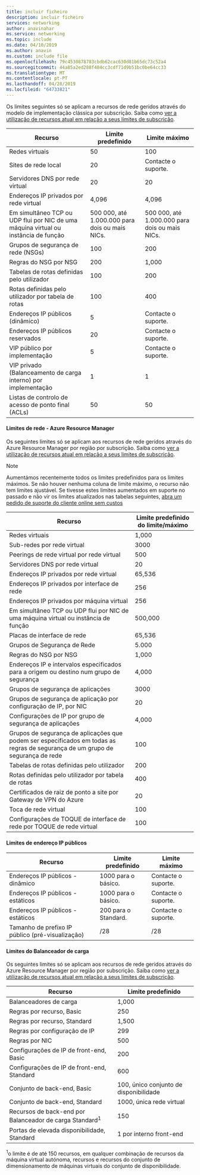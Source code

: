 ```yaml
---
title: incluir ficheiro
description: incluir ficheiro
services: networking
author: anavinahar
ms.service: networking
ms.topic: include
ms.date: 04/10/2019
ms.author: anavin
ms.custom: include file
ms.openlocfilehash: 79c4530878783cbdb62cac630d81b65dc73c52a4
ms.sourcegitcommit: 44a85a2ed288f484cc3cdf71d9b51bc0be64cc33
ms.translationtype: MT
ms.contentlocale: pt-PT
ms.lasthandoff: 04/28/2019
ms.locfileid: "64733821"
---
```

<a name="virtual-networking-limits-classic"></a>Os limites seguintes só se aplicam a recursos de rede geridos através do modelo de implementação clássica por subscrição. Saiba como [ver a utilização de recursos atual em relação a seus limites de subscrição](../articles/networking/check-usage-against-limits.md).

| Recurso | Limite predefinido | Limite máximo |
| --- | --- | --- |
| Redes virtuais |50 |100 |
| Sites de rede local |20 |Contacte o suporte. |
| Servidores DNS por rede virtual |20 |20 |
| Endereços IP privados por rede virtual |4,096 |4,096 |
| Em simultâneo TCP ou UDP flui por NIC de uma máquina virtual ou instância de função |500 000, até 1.000.000 para dois ou mais NICs. |500 000, até 1.000.000 para dois ou mais NICs. |
| Grupos de segurança de rede (NSGs) |100 |200 |
| Regras do NSG por NSG |200 |1,000 |
| Tabelas de rotas definidas pelo utilizador |100 |200 |
| Rotas definidas pelo utilizador por tabela de rotas |100 |400 |
| Endereços IP públicos (dinâmico) |5 |Contacte o suporte. |
| Endereços IP públicos reservados |20 |Contacte o suporte. |
| VIP público por implementação |5 |Contacte o suporte. |
| VIP privado (Balanceamento de carga interno) por implementação |1 |1 |
| Listas de controlo de acesso de ponto final (ACLs) |50 |50 |

#### <a name="azure-resource-manager-virtual-networking-limits"></a>Limites de rede - Azure Resource Manager
Os seguintes limites só se aplicam aos recursos de rede geridos através do Azure Resource Manager por região por subscrição. Saiba como [ver a utilização de recursos atual em relação a seus limites de subscrição](../articles/networking/check-usage-against-limits.md).

> [!NOTE]
> Aumentámos recentemente todos os limites predefinidos para os limites máximos. Se não houver nenhuma coluna de limite máximo, o recurso não tem limites ajustável. Se tivesse estes limites aumentados em suporte no passado e não vir os limites atualizados nas tabelas seguintes, [abra um pedido de suporte do cliente online sem custos](../articles/azure-resource-manager/resource-manager-quota-errors.md)

| Recurso | Limite predefinido do limite/máximo | 
| --- | --- |
| Redes virtuais |1,000 |
| Sub-redes por rede virtual |3000 |
| Peerings de rede virtual por rede virtual |500 |
| Servidores DNS por rede virtual |20 |
| Endereços IP privados por rede virtual |65,536 |
| Endereços IP privados por interface de rede |256 |
| Endereços IP privados por máquina virtual |256 |
| Em simultâneo TCP ou UDP flui por NIC de uma máquina virtual ou instância de função |500,000 |
| Placas de interface de rede |65,536 |
| Grupos de Segurança de Rede |5.000 |
| Regras do NSG por NSG |1,000 |
| Endereços IP e intervalos especificados para a origem ou destino num grupo de segurança |4,000 |
| Grupos de segurança de aplicações |3000 |
| Grupos de segurança de aplicação por configuração de IP, por NIC |20 |
| Configurações de IP por grupo de segurança de aplicações |4,000 |
| Grupos de segurança de aplicações que podem ser especificados em todas as regras de segurança de um grupo de segurança de rede |100 |
| Tabelas de rotas definidas pelo utilizador |200 |
| Rotas definidas pelo utilizador por tabela de rotas |400 |
| Certificados de raiz de ponto a site por Gateway de VPN do Azure |20 |
| Toca de rede virtual |100 |
| Configurações de TOQUE de interface de rede por TOQUE de rede virtual |100 |

#### <a name="publicip-address"></a>Limites de endereço IP públicos
| Recurso | Limite predefinido | Limite máximo |
| --- | --- | --- |
| Endereços IP públicos - dinâmico | 1000 para o básico. |Contacte o suporte. |
| Endereços IP públicos - estáticos | 1000 para o básico. |Contacte o suporte. |
| Endereços IP públicos - estáticos | 200 para o Standard.|Contacte o suporte. |
| Tamanho de prefixo IP público (pré-visualização) | /28 | /28 |

#### <a name="load-balancer"></a>Limites do Balanceador de carga
Os seguintes limites só se aplicam aos recursos de rede geridos através do Azure Resource Manager por região por subscrição. Saiba como [ver a utilização de recursos atual em relação a seus limites de subscrição](../articles/networking/check-usage-against-limits.md).

| Recurso | Limite predefinido |
| --- | --- |
| Balanceadores de carga | 1,000 | 
| Regras por recurso, Basic | 250 |
| Regras por recurso, Standard | 1,500 | 
| Regras por configuração de IP | 299 |
| Regras por NIC | 500 |
| Configurações de IP de front-end, Basic | 200 |
| Configurações de IP de front-end, Standard | 600 |
| Conjunto de back-end, Basic | 100, único conjunto de disponibilidade |
| Conjunto de back-end, Standard | 1000, única rede virtual |
| Recursos de back-end por Balanceador de carga Standard<sup>1</sup> | 150 |
| Portas de elevada disponibilidade, Standard | 1 por interno front-end |

<sup>1</sup>o limite é de até 150 recursos, em qualquer combinação de recursos da máquina virtual autónoma, recursos e recursos do conjunto de dimensionamento de máquinas virtuais do conjunto de disponibilidade.

